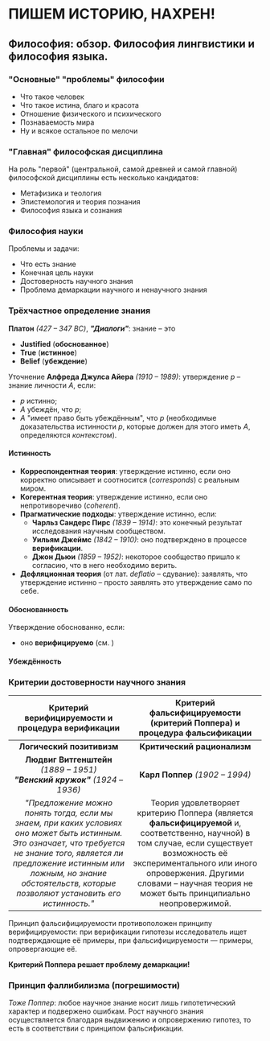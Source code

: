 # ПИШЕМ ИСТОРИЮ, НАХРЕН!

## Философия: обзор. Философия лингвистики и философия языка.

### "Основные" "проблемы" философии

* Что такое человек
* Что такое истина, благо и красота
* Отношение физического и психического
* Познаваемость мира
* Ну и всякое остальное по мелочи

### "Главная" философская дисциплина

На роль "первой" (центральной, самой древней и самой главной) философской дисциплины есть несколько кандидатов:

* Метафизика и теология
* Эпистемология и теория познания
* Философия языка и сознания

### Философия науки

Проблемы и задачи:

* Что есть знание
* Конечная цель науки
* Достоверность научного знания
* Проблема демаркации научного и ненаучного знания

### Трёхчастное определение знания

**Платон** *(427 – 347 BC)*, ***"Диалоги"***: знание – это

* **Justified** (**обоснованное**)
* **True** (**истинное**)
* **Belief** (**убеждение**)

Уточнение **Алфреда Джулса Айера** *(1910 – 1989)*: утверждение $p$ – знание личности $A$, если:

* $p$ истинно;
* $A$ убеждён, что $p$;
* $A$ "имеет право быть убеждённым", что $p$ (необходимые доказательства истинности $p$, которые должен для этого иметь $A$, определяются *контекстом*).

#### Истинность

* **Корреспондентная теория**: утверждение истинно, если оно корректно описывает и соотносится (*corresponds*) с реальным миром.
* **Когерентная теория**: утверждение истинно, если оно непротиворечиво (*coherent*).
* **Прагматические подходы**: утверждение истинно, если:
  * **Чарльз Сандерс Пирс** *(1839 – 1914)*: это конечный результат исследования научным сообществом.
  * **Уильям Джеймс** *(1842 – 1910)*: оно подтверждено в процессе **верификации**.
  * **Джон Дьюи** *(1859 – 1952)*: некоторое сообщество пришло к согласию, что в него необходимо верить.
* **Дефляционная теория** (от лат. *deflatio* – сдувание): заявлять, что утверждение истинно – просто заявлять это утверждение само по себе.

#### Обоснованность

Утверждение обоснованно, если:

* оно **верифицируемо** (см. )

#### Убеждённость

### Критерии достоверности научного знания

|      Критерий верифицируемости и процедура верификации       | Критерий фальсифицируемости (критерий Поппера) и процедура фальсификации |
| :----------------------------------------------------------: | :----------------------------------------------------------: |
|                  **Логический позитивизм**                   |                 **Критический рационализм**                  |
| **Людвиг Витгенштейн** *(1889 – 1951)* </br> ***"Венский кружок"*** *(1924 –1936)* |               **Карл Поппер** *(1902 – 1994)*                |
| *"Предложение можно понять тогда, если мы знаем, при каких условиях оно может быть истинным. Это означает, что требуется не знание того, является ли предложение истинным или ложным, но знание обстоятельств, которые позволяют установить его истинность."* | Теория удовлетворяет критерию Поппера (является **фальсифицируемой** и, соответственно, научной) в том случае, если существует возможность её экспериментального или иного опровержения. Другими словами – научная теория не может быть принципиально неопровержимой. |

Принцип фальсифицируемости противоположен принципу верифицируемости: при верификации гипотезы исследователь ищет подтверждающие её примеры, при фальсифицируемости — примеры, опровергающие её.

**Критерий Поппера решает проблему демаркации!**

### Принцип фаллибилизма (погрешимости)

*Тоже Поппер*: любое научное знание носит лишь гипотетический характер и подвержено ошибкам. Рост научного знания осуществляется благодаря выдвижению и опровержению гипотез, то есть в соответствии с принципом фальсификации.

